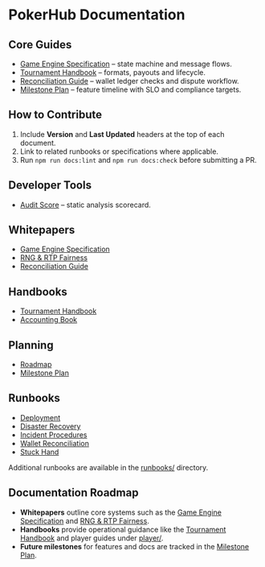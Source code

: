 # PokerHub Documentation

## Core Guides
- [Game Engine Specification](./game-engine-spec.md) – state machine and message flows.
- [Tournament Handbook](./handbook/tournament-handbook.md) – formats, payouts and lifecycle.
- [Reconciliation Guide](./handbook/reconciliation-guide.md) – wallet ledger checks and dispute workflow.
- [Milestone Plan](./milestone-plan.md) – feature timeline with SLO and compliance targets.

## How to Contribute
1. Include **Version** and **Last Updated** headers at the top of each document.
2. Link to related runbooks or specifications where applicable.
3. Run `npm run docs:lint` and `npm run docs:check` before submitting a PR.

## Developer Tools
- [Audit Score](./audit-score.md) – static analysis scorecard.

## Whitepapers
- [Game Engine Specification](./game-engine-spec.md)
- [RNG & RTP Fairness](./rng-fairness.md)
- [Reconciliation Guide](./handbook/reconciliation-guide.md)

## Handbooks
- [Tournament Handbook](./handbook/tournament-handbook.md)
- [Accounting Book](./accounting-book.md)

## Planning
- [Roadmap](./roadmap.md)
- [Milestone Plan](./milestone-plan.md)

## Runbooks
- [Deployment](./runbooks/deployment.md)
- [Disaster Recovery](./runbooks/disaster-recovery.md)
- [Incident Procedures](./runbooks/incident-procedures.md)
- [Wallet Reconciliation](./runbooks/wallet-reconciliation.md)
- [Stuck Hand](./runbooks/stuck-hand.md)

Additional runbooks are available in the [runbooks/](./runbooks/) directory.

## Documentation Roadmap

- **Whitepapers** outline core systems such as the [Game Engine Specification](./game-engine-spec.md) and [RNG & RTP Fairness](./rng-fairness.md).
- **Handbooks** provide operational guidance like the [Tournament Handbook](./handbook/tournament-handbook.md) and player guides under [player/](./player/).
- **Future milestones** for features and docs are tracked in the [Milestone Plan](./milestone-plan.md).

